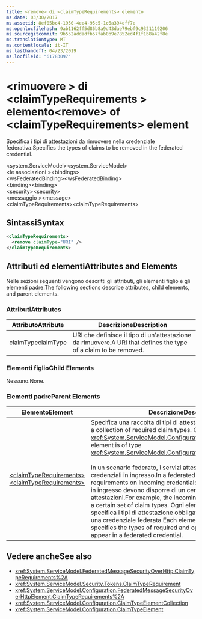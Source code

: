 ```yaml
---
title: <remove> di <claimTypeRequirements> elemento
ms.date: 03/30/2017
ms.assetid: 8ef05bc4-1950-4ee4-95c5-1c6a394eff7e
ms.openlocfilehash: 9ab1162ff5d86b8a9d43dae79ebf9c9321119206
ms.sourcegitcommit: 9b552addadfb57fab0b9e7852ed4f1f1b8a42f8e
ms.translationtype: MT
ms.contentlocale: it-IT
ms.lasthandoff: 04/23/2019
ms.locfileid: "61783097"
---
```

# <a name="remove-of-claimtyperequirements-element"></a><span data-ttu-id="0d0cb-102">\<rimuovere > di \<claimTypeRequirements > elemento</span><span class="sxs-lookup"><span data-stu-id="0d0cb-102">\<remove> of \<claimTypeRequirements> element</span></span>
<span data-ttu-id="0d0cb-103">Specifica i tipi di attestazioni da rimuovere nella credenziale federativa.</span><span class="sxs-lookup"><span data-stu-id="0d0cb-103">Specifies the types of claims to be removed in the federated credential.</span></span>  
  
 <span data-ttu-id="0d0cb-104">\<system.ServiceModel></span><span class="sxs-lookup"><span data-stu-id="0d0cb-104">\<system.ServiceModel></span></span>  
<span data-ttu-id="0d0cb-105">\<le associazioni ></span><span class="sxs-lookup"><span data-stu-id="0d0cb-105">\<bindings></span></span>  
<span data-ttu-id="0d0cb-106">\<wsFederatedBinding></span><span class="sxs-lookup"><span data-stu-id="0d0cb-106">\<wsFederatedBinding></span></span>  
<span data-ttu-id="0d0cb-107">\<binding></span><span class="sxs-lookup"><span data-stu-id="0d0cb-107">\<binding></span></span>  
<span data-ttu-id="0d0cb-108">\<security></span><span class="sxs-lookup"><span data-stu-id="0d0cb-108">\<security></span></span>  
<span data-ttu-id="0d0cb-109">\<messaggio ></span><span class="sxs-lookup"><span data-stu-id="0d0cb-109">\<message></span></span>  
<span data-ttu-id="0d0cb-110">\<claimTypeRequirements></span><span class="sxs-lookup"><span data-stu-id="0d0cb-110">\<claimTypeRequirements></span></span>  
  
## <a name="syntax"></a><span data-ttu-id="0d0cb-111">Sintassi</span><span class="sxs-lookup"><span data-stu-id="0d0cb-111">Syntax</span></span>  
  
```xml  
<claimTypeRequirements>
  <remove claimType="URI" />
</claimTypeRequirements>
```  
  
## <a name="attributes-and-elements"></a><span data-ttu-id="0d0cb-112">Attributi ed elementi</span><span class="sxs-lookup"><span data-stu-id="0d0cb-112">Attributes and Elements</span></span>  
 <span data-ttu-id="0d0cb-113">Nelle sezioni seguenti vengono descritti gli attributi, gli elementi figlio e gli elementi padre.</span><span class="sxs-lookup"><span data-stu-id="0d0cb-113">The following sections describe attributes, child elements, and parent elements.</span></span>  
  
### <a name="attributes"></a><span data-ttu-id="0d0cb-114">Attributi</span><span class="sxs-lookup"><span data-stu-id="0d0cb-114">Attributes</span></span>  
  
|<span data-ttu-id="0d0cb-115">Attributo</span><span class="sxs-lookup"><span data-stu-id="0d0cb-115">Attribute</span></span>|<span data-ttu-id="0d0cb-116">Descrizione</span><span class="sxs-lookup"><span data-stu-id="0d0cb-116">Description</span></span>|  
|---------------|-----------------|  
|<span data-ttu-id="0d0cb-117">claimType</span><span class="sxs-lookup"><span data-stu-id="0d0cb-117">claimType</span></span>|<span data-ttu-id="0d0cb-118">URI che definisce il tipo di un'attestazione da rimuovere.</span><span class="sxs-lookup"><span data-stu-id="0d0cb-118">A URI that defines the type of a claim to be removed.</span></span>|  
  
### <a name="child-elements"></a><span data-ttu-id="0d0cb-119">Elementi figlio</span><span class="sxs-lookup"><span data-stu-id="0d0cb-119">Child Elements</span></span>  
 <span data-ttu-id="0d0cb-120">Nessuno.</span><span class="sxs-lookup"><span data-stu-id="0d0cb-120">None.</span></span>  
  
### <a name="parent-elements"></a><span data-ttu-id="0d0cb-121">Elementi padre</span><span class="sxs-lookup"><span data-stu-id="0d0cb-121">Parent Elements</span></span>  
  
|<span data-ttu-id="0d0cb-122">Elemento</span><span class="sxs-lookup"><span data-stu-id="0d0cb-122">Element</span></span>|<span data-ttu-id="0d0cb-123">Descrizione</span><span class="sxs-lookup"><span data-stu-id="0d0cb-123">Description</span></span>|  
|-------------|-----------------|  
|[<span data-ttu-id="0d0cb-124">\<claimTypeRequirements></span><span class="sxs-lookup"><span data-stu-id="0d0cb-124">\<claimTypeRequirements></span></span>](../../../../../docs/framework/configure-apps/file-schema/wcf/claimtyperequirements-for-message.md)|<span data-ttu-id="0d0cb-125">Specifica una raccolta di tipi di attestazione obbligatori.</span><span class="sxs-lookup"><span data-stu-id="0d0cb-125">Specifies a collection of required claim types.</span></span> <span data-ttu-id="0d0cb-126">Ciascun elemento è di tipo <xref:System.ServiceModel.Configuration.ClaimTypeElement>.</span><span class="sxs-lookup"><span data-stu-id="0d0cb-126">Each element is of type <xref:System.ServiceModel.Configuration.ClaimTypeElement>.</span></span><br /><br /> <span data-ttu-id="0d0cb-127">In un scenario federato, i servizi attestano i requisiti per le credenziali in ingresso.</span><span class="sxs-lookup"><span data-stu-id="0d0cb-127">In a federated scenario, services state the requirements on incoming credentials.</span></span> <span data-ttu-id="0d0cb-128">Ad esempio, le credenziali in ingresso devono disporre di un certo set di tipi di attestazioni.</span><span class="sxs-lookup"><span data-stu-id="0d0cb-128">For example, the incoming credentials must possess a certain set of claim types.</span></span> <span data-ttu-id="0d0cb-129">Ogni elemento di questa raccolta specifica i tipi di attestazione obbligatori e facoltativi previsti in una credenziale federata.</span><span class="sxs-lookup"><span data-stu-id="0d0cb-129">Each element in this collection specifies the types of required and optional claims expected to appear in a federated credential.</span></span>|  
  
## <a name="see-also"></a><span data-ttu-id="0d0cb-130">Vedere anche</span><span class="sxs-lookup"><span data-stu-id="0d0cb-130">See also</span></span>

- <xref:System.ServiceModel.FederatedMessageSecurityOverHttp.ClaimTypeRequirements%2A>
- <xref:System.ServiceModel.Security.Tokens.ClaimTypeRequirement>
- <xref:System.ServiceModel.Configuration.FederatedMessageSecurityOverHttpElement.ClaimTypeRequirements%2A>
- <xref:System.ServiceModel.Configuration.ClaimTypeElementCollection>
- <xref:System.ServiceModel.Configuration.ClaimTypeElement>

